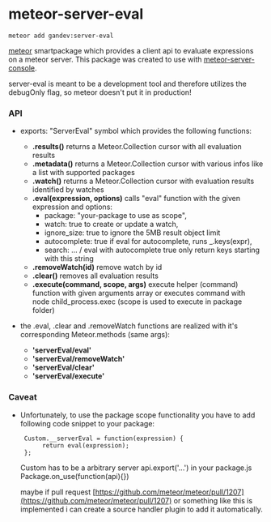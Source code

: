 meteor-server-eval
==================

    meteor add gandev:server-eval

[meteor](http://www.meteor.com) smartpackage which provides a client api to evaluate expressions on a meteor server.
This package was created to use with [meteor-server-console](https://github.com/gandev-de/meteor-server-console).

server-eval is meant to be a development tool and therefore utilizes the debugOnly flag, so meteor doesn't put it in production!

### API

*    exports: "ServerEval" symbol which provides the following functions:
     - __.results()__ returns a Meteor.Collection cursor with all evaluation results
     - __.metadata()__ returns a Meteor.Collection cursor with various infos like a list with supported packages
     - __.watch()__ returns a Meteor.Collection cursor with evaluation results identified by watches
     - __.eval(expression, options)__ calls "eval" function with the given expression and options:
          *    package: "your-package to use as scope",
          *    watch: true to create or update a watch,
          *    ignore_size: true to ignore the 5MB result object limit
          *    autocomplete: true if eval for autocomplete, runs _.keys(expr),
          *    search: ... / eval with autocomplete true only return keys starting with this string
     - __.removeWatch(id)__ remove watch by id
     - __.clear()__ removes all evaluation results
     - __.execute(command, scope, args)__ execute helper (command) function with given arguments array or executes command with node child_process.exec (scope is used to execute in package folder)

*    the .eval, .clear and .removeWatch functions are realized with it's corresponding Meteor.methods (same args):
     - __'serverEval/eval'__
     - __'serverEval/removeWatch'__
     - __'serverEval/clear'__
     - __'serverEval/execute'__

### Caveat

*    Unfortunately, to use the package scope functionality you have to add following code snippet to your package:

          Custom.__serverEval = function(expression) {
               return eval(expression);
          };

     Custom has to be a arbitrary server api.export('...') in your package.js Package.on_use(function(api){})


     maybe if pull request [https://github.com/meteor/meteor/pull/1207](https://github.com/meteor/meteor/pull/1207)
     or something like this is implemented i can create a source handler plugin to add it automatically.
